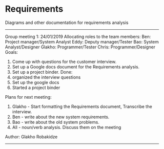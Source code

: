 # Requirements
Diagrams and other documentation for requirements analysis

______________________________________________________________
Group meeting 1: 24/01/2019
Allocating roles to the team members:
  Ben: Project manager/System Analyst
  Eddy: Deputy manager/Tester
  Bao: System Analyst/Designer
  Glakho: Programmer/Tester
  Chris: Programmer/Designer
Goals:
  1. Come up with questions for the customer interview.
  2. Set up a Google docs document for the Requirements analysis.
  3. Set up a project binder.
Done:
  1. organized the interview questions
  2. Set up the google docs
  3. Started a project binder

Plans for next meeting:
  1. Glakho - Start formatting the Requirements document, Transcribe the interview.
  2. Ben - write about the new system requirements.
  3. Bao - write about the old system problems.
  4. All - noun/verb analysis. Discuss them on the meeting

Author: Glakho Robakidze
______________________________________________________________
